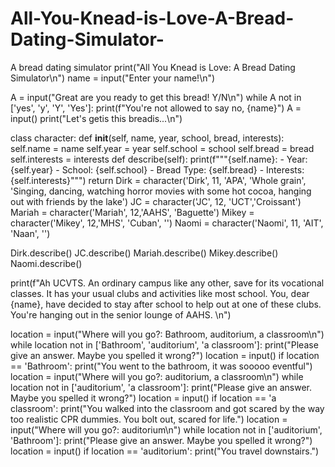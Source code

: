 # All-You-Knead-is-Love-A-Bread-Dating-Simulator-
A bread dating simulator 
print("All You Knead is Love: A Bread Dating Simulator\n")
name = input("Enter your name!\n")

A = input("Great are you ready to get this bread! Y/N\n")
while A not in ['yes', 'y', 'Y', 'Yes']:
  print(f"You're not allowed to say no, {name}")
  A = input()
print("Let's getis this breadis...\n")

class character:
  def __init__(self, name, year, school, bread, interests):
    self.name = name
    self.year = year
    self.school = school
    self.bread = bread
    self.interests = interests
  def describe(self):
    print(f"""{self.name}:
    - Year: {self.year}
    - School: {self.school}
    - Bread Type: {self.bread}
    - Interests: {self.interests}""")
    return 
Dirk = character('Dirk', 11, 'APA', 'Whole grain', 'Singing, dancing, watching horror movies with some hot cocoa, hanging out with friends by the lake')
JC = character('JC', 12, 'UCT','Croissant')
Mariah = character('Mariah', 12,'AAHS', 'Baguette')
Mikey = character('Mikey', 12,'MHS', 'Cuban', '')
Naomi = character('Naomi', 11, 'AIT', 'Naan', '')

  
Dirk.describe()
JC.describe()
Mariah.describe()
Mikey.describe()
Naomi.describe()

print(f"Ah UCVTS. An ordinary campus like any other, save for its vocational classes. It has your usual clubs and activities like most school. You, dear {name}, have decided to stay after school to help out at one of these clubs. You're hanging out in the senior lounge of AAHS. \n")

location = input("Where will you go?: Bathroom, auditorium, a classroom\n")
while location not in ['Bathroom', 'auditorium', 'a classroom']:
  print("Please give an answer. Maybe you spelled it wrong?")
  location = input()
if location == 'Bathroom':
  print("You went to the bathroom, it was sooooo eventful")
  location = input("Where will you go?: auditorium, a classroom\n")
  while location not in ['auditorium', 'a classroom']:
    print("Please give an answer. Maybe you spelled it wrong?")
    location = input()
if location == 'a classroom':
  print("You walked into the classroom and got scared by the way too realistic CPR dummies. You bolt out, scared for life.")
  location = input("Where will you go?: auditorium\n")
  while location not in ['auditorium', 'Bathroom']:
    print("Please give an answer. Maybe you spelled it wrong?")
    location = input()
if location == 'auditorium':
  print("You travel downstairs.")
